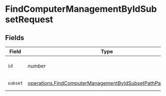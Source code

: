 # FindComputerManagementByIdSubsetRequest


## Fields

| Field                                                                                                                                           | Type                                                                                                                                            | Required                                                                                                                                        | Description                                                                                                                                     |
| ----------------------------------------------------------------------------------------------------------------------------------------------- | ----------------------------------------------------------------------------------------------------------------------------------------------- | ----------------------------------------------------------------------------------------------------------------------------------------------- | ----------------------------------------------------------------------------------------------------------------------------------------------- |
| `id`                                                                                                                                            | *number*                                                                                                                                        | :heavy_check_mark:                                                                                                                              | Computer ID value to filter by                                                                                                                  |
| `subset`                                                                                                                                        | [operations.FindComputerManagementByIdSubsetPathParamSubset](../../../sdk/models/operations/findcomputermanagementbyidsubsetpathparamsubset.md) | :heavy_check_mark:                                                                                                                              | Subset to filter by                                                                                                                             |
